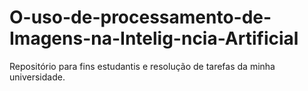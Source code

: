 # O-uso-de-processamento-de-Imagens-na-Intelig-ncia-Artificial
Repositório para fins estudantis e resolução de tarefas da minha universidade.
